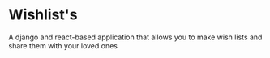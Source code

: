 # Wishlist's
A django and react-based application that allows you to make wish lists and share them with your loved ones
